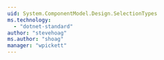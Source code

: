 ```yaml
---
uid: System.ComponentModel.Design.SelectionTypes
ms.technology: 
  - "dotnet-standard"
author: "stevehoag"
ms.author: "shoag"
manager: "wpickett"
---
```

